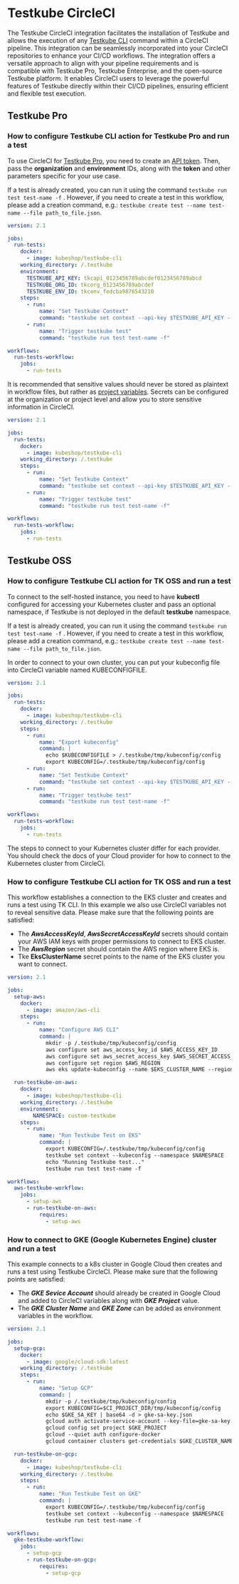 # Testkube CircleCI

The Testkube CircleCI integration facilitates the installation of Testkube and allows the execution of any [Testkube CLI](https://docs.testkube.io/cli/testkube) command within a CircleCI pipeline. This integration can be seamlessly incorporated into your CircleCI repositories to enhance your CI/CD workflows.
The integration offers a versatile approach to align with your pipeline requirements and is compatible with Testkube Pro, Testkube Enterprise, and the open-source Testkube platform. It enables CircleCI users to leverage the powerful features of Testkube directly within their CI/CD pipelines, ensuring efficient and flexible test execution.

## Testkube Pro

### How to configure Testkube CLI action for Testkube Pro and run a test

To use CircleCI for [Testkube Pro](https://app.testkube.io/), you need to create an [API token](https://docs.testkube.io/testkube-pro/articles/organization-management/#api-tokens).
Then, pass the **organization** and **environment** IDs, along with the **token** and other parameters specific for your use case.

If a test is already created, you can run it using the command `testkube run test test-name -f` . However, if you need to create a test in this workflow, please add a creation command, e.g.: `testkube create test --name test-name --file path_to_file.json`.

```yaml
version: 2.1

jobs:
  run-tests:
    docker:
      - image: kubeshop/testkube-cli
    working_directory: /.testkube
    environment:
      TESTKUBE_API_KEY: tkcapi_0123456789abcdef0123456789abcd
      TESTKUBE_ORG_ID: tkcorg_0123456789abcdef
      TESTKUBE_ENV_ID: tkcenv_fedcba9876543210
    steps:
      - run:
          name: "Set Testkube Context"
          command: "testkube set context --api-key $TESTKUBE_API_KEY --org $TESTKUBE_ORG_ID --env $TESTKUBE_ENV_ID --cloud-root-domain testkube.dev"
      - run:
          name: "Trigger testkube test"
          command: "testkube run test test-name -f"

workflows:
  run-tests-workflow:
    jobs:
      - run-tests
```

It is recommended that sensitive values should never be stored as plaintext in workflow files, but rather as [project variables](https://circleci.com/docs/set-environment-variable/#set-an-environment-variable-in-a-project).  Secrets can be configured at the organization or project level and allow you to store sensitive information in CircleCI.

```yaml
version: 2.1

jobs:
  run-tests:
    docker:
      - image: kubeshop/testkube-cli
    working_directory: /.testkube
    steps:
      - run:
          name: "Set Testkube Context"
          command: "testkube set context --api-key $TESTKUBE_API_KEY --org $TESTKUBE_ORG_ID --env $TESTKUBE_ENV_ID --cloud-root-domain testkube.dev"
      - run:
          name: "Trigger testkube test"
          command: "testkube run test test-name -f"

workflows:
  run-tests-workflow:
    jobs:
      - run-tests
```
## Testkube OSS

### How to configure Testkube CLI action for TK OSS and run a test

To connect to the self-hosted instance, you need to have **kubectl** configured for accessing your Kubernetes cluster and pass an optional namespace, if Testkube is not deployed in the default **testkube** namespace. 

If a test is already created, you can run it using the command `testkube run test test-name -f` . However, if you need to create a test in this workflow, please add a creation command, e.g.: `testkube create test --name test-name --file path_to_file.json`.

In order to connect to your own cluster, you can put your kubeconfig file into CircleCI variable named KUBECONFIGFILE.

```yaml
version: 2.1

jobs:
  run-tests:
    docker:
      - image: kubeshop/testkube-cli
    working_directory: /.testkube
    steps:
      - run: 
          name: "Export kubeconfig"
          command: |
            echo $KUBECONFIGFILE > /.testkube/tmp/kubeconfig/config
            export KUBECONFIG=/.testkube/tmp/kubeconfig/config
      - run:
          name: "Set Testkube Context"
          command: "testkube set context --api-key $TESTKUBE_API_KEY --org $TESTKUBE_ORG_ID --env $TESTKUBE_ENV_ID --cloud-root-domain testkube.dev"
      - run:
          name: "Trigger testkube test"
          command: "testkube run test test-name -f"

workflows:
  run-tests-workflow:
    jobs:
      - run-tests
```

The steps to connect to your Kubernetes cluster differ for each provider. You should check the docs of your Cloud provider for how to connect to the Kubernetes cluster from CircleCI.

### How to configure Testkube CLI action for TK OSS and run a test

This workflow establishes a connection to the EKS cluster and creates and runs a test using TK CLI. In this example we also use CircleCI variables not to reveal sensitive data. Please make sure that the following points are satisfied:
- The **_AwsAccessKeyId_**, **_AwsSecretAccessKeyId_** secrets should contain your AWS IAM keys with proper permissions to connect to EKS cluster.
- The **_AwsRegion_** secret should contain the AWS region where EKS is.
- Tke **EksClusterName** secret points to the name of the EKS cluster you want to connect.

```yaml
version: 2.1

jobs:
  setup-aws:
    docker:
      - image: amazon/aws-cli
    steps:
      - run:
          name: "Configure AWS CLI"
          command: |
            mkdir -p /.testkube/tmp/kubeconfig/config
            aws configure set aws_access_key_id $AWS_ACCESS_KEY_ID
            aws configure set aws_secret_access_key $AWS_SECRET_ACCESS_KEY
            aws configure set region $AWS_REGION
            aws eks update-kubeconfig --name $EKS_CLUSTER_NAME --region $AWS_REGION --kubeconfig /.testkube/tmp/kubeconfig/config

  run-testkube-on-aws:
    docker:
      - image: kubeshop/testkube-cli
    working_directory: /.testkube
    environment:
        NAMESPACE: custom-testkube
    steps:
      - run:
          name: "Run Testkube Test on EKS"
          command: |
            export KUBECONFIG=/.testkube/tmp/kubeconfig/config
            testkube set context --kubeconfig --namespace $NAMESPACE
            echo "Running Testkube test..."
            testkube run test test-name -f

workflows:
  aws-testkube-workflow:
    jobs:
      - setup-aws
      - run-testkube-on-aws:
          requires:
            - setup-aws
```

### How to connect to GKE (Google Kubernetes Engine) cluster and run a test 

This example connects to a k8s cluster in Google Cloud then creates and runs a test using Testkube CircleCI. Please make sure that the following points are satisfied:
- The **_GKE Sevice Account_** should already be created in Google Cloud and added to CircleCI variables along with **_GKE Project_** value.
- The **_GKE Cluster Name_** and **_GKE Zone_** can be added as environment variables in the workflow.


```yaml
version: 2.1

jobs:
  setup-gcp:
    docker:
      - image: google/cloud-sdk:latest
    working_directory: /.testkube
    steps:
      - run:
          name: "Setup GCP"
          command: |
            mkdir -p /.testkube/tmp/kubeconfig/config
            export KUBECONFIG=$CI_PROJECT_DIR/tmp/kubeconfig/config
            echo $GKE_SA_KEY | base64 -d > gke-sa-key.json
            gcloud auth activate-service-account --key-file=gke-sa-key.json
            gcloud config set project $GKE_PROJECT
            gcloud --quiet auth configure-docker
            gcloud container clusters get-credentials $GKE_CLUSTER_NAME --zone $GKE_ZONE

  run-testkube-on-gcp:
    docker:
      - image: kubeshop/testkube-cli
    working_directory: /.testkube
    steps:
      - run:
          name: "Run Testkube Test on GKE"
          command: |
            export KUBECONFIG=/.testkube/tmp/kubeconfig/config
            testkube set context --kubeconfig --namespace $NAMESPACE
            testkube run test test-name -f

workflows:
  gke-testkube-workflow:
    jobs:
      - setup-gcp
      - run-testkube-on-gcp:
          requires:
            - setup-gcp
```
